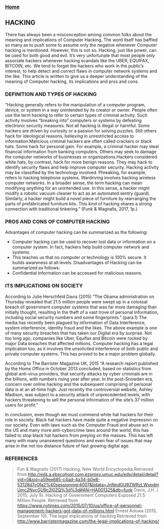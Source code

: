 ### [Home](https://ahmedjamjalloh.github.io/index)

##                                                        HACKING
    
There has always been a misconception among common folks about the meaning and implications of Computer Hacking. The word itself
has baffled so many as to push some to assume only the negative whenever Computer hacking is mentioned. However, this is not so. 
Hacking, just like power, can be used for both good and evil. It’s very unfortunate that most people only associate hackers whenever 
hacking scandals like the UBER, EQUIFAX, BITCOIN, etc. We tend to forget the hackers who work in the public’s interest; to help detect 
and correct flaws in computer network systems and the like. This article is written to give us a deeper understanding of the meaning 
of Computer hacking, its implications and pros and cons.

### DEFINITION AND TYPES OF HACKING
“Hacking generally refers to the manipulation of a computer program, device, or system in a way unintended by its creator or owner.
People often use the term hacking to refer to certain types of criminal activity. Such activity involves “breaking into” computers or
systems by defeating electronic security measures. Not all hacking is illegal or harmful. Some hackers are driven by curiosity or a 
passion for solving puzzles. Still others hack for ideological reasons, believing in unrestricted access to information.Malicious
criminal hackers are often called crackers or black hats. Some hack for personal gain. For example, a criminal hacker may steal
financial information from banking computers. Others may seek to damage the computer networks of businesses or organizations.Hackers
considered white hats, by contrast, hack for more benign reasons. They may hack to identify security flaws and help improve computer
security. Hacking activity may be classified by the technology involved. Phreaking, for example, refers to hacking telephone systems.
Wardriving involves hacking wireless computer networks. In a broader sense, the term hacking can mean modifying anything for an
unintended use. In this sense, a hacker might modify a robotic vacuum cleaner to act as an automated sentry (guard). Similarly, a 
hacker might build a novel piece of furniture by rearranging the parts of prefabricated furniture kits. This kind of hacking shares a
strong connection with traditional tinkering.” (Funk & Wagnalls, 2017, 1p.)

### PROS AND CONS OF COMPUTER HACKING

Advantages of computer hacking can be summarized as the following:
-	Computer hacking can be used to recover lost data or information on a computer system. In fact, hackers help build computer network
  and systems.
-	This teaches us that no computer or technology is 100% secure. It builds awareness at all levels.
Disadvantages of Hacking can be summarized as follows:
-	Confidential information can be accessed for malicious reasons.


### ITS IMPLICATIONS ON SOCIETY

According to Julie Herschfeld Davis (2015) “The Obama administration on Thursday revealed that 21.5 million people were swept up in 
a colossal breach of government computer systems that was far more damaging than initially thought, resulting in the theft of a vast 
trove of personal information, including social security numbers and some fingerprints.” (para.1)
The media has recently been plagued by information of Data Interference, system interference, identity fraud and the likes. The above
example is one of many security breaches that has taken our Digital era by surprise. Not too long ago, companies like Uber, Equifax and
Bitcoin were rocked by major Data breaches that affected millions. Computer hacking has a legal implication too, as it involves the
unsolicited interference of both public and private computer systems. This has proved to be a major problem globally.

According to The Barrister Magazine UK, 2015 “A research report published by the Home Office in October 2013 concluded, based on 
statistics from global anti-virus providers, that security attacks by cyber criminals are in the billions, with numbers rising year 
after year. In the post-Snowden era, concern over online hacking and the subsequent comprising of personal data is at an all-time high.
Just recently the controversial website, Ashley Madison, was subject to a security attack of unprecedented levels, with hackers
threatening to sell the personal information of the site’s 37 million users for profit.”

In conclusion, even though we must commend white hat hackers for their role in society. Black hat hackers have made quite a negative
impression on our society. Even with laws such as the Computer Fraud and abuse act in the US and many more anti-cybercrime laws around
the world, this has failed to stop black hat hackers from preying on the masses. This has left many with many unanswered questions and
even fear of issues that may arise in the not too distance future of fast growing digital age.

### REFERENCES
> Fun & Wagnalls (2017) Hacking, New World Encyclopedia.Retrieved from <http://eds.a.ebscohost.com.ezproxy.umuc.edu/eds/detail/detail?vid=0&sid=a59ee885-c4ad-4a34-b0e8-53128d7c0fa2%40sessionmgr4007&bdata=JnNpdGU9ZWRzLWxpdmUmc2NvcGU9c2l0ZQ%3d%3d#AN=HA001325&db=funk>
> Davis, J.H. ( 2015, July 9). Hacking of Government Computers Exposed 21.5 Million People. Retrieved from
<https://www.nytimes.com/2015/07/10/us/office-of-personnel-management-hackers-got-data-of-millions.html>
> Ernest Aduwa (2015, September 10). The legal implications of hacking.Retrieved from <http://www.barristermagazine.com/the-legal-implications-of-hacking/>
